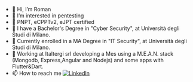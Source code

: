 - 👋 Hi, I’m Roman 
- 👀 I’m interested in pentesting
- 🙌 PNPT, eCPPTv2, eJPT certified
- 🌱 I have a Bachelor's Degree in "Cyber Security", at Università degli Studi di Milano.
- 🌱 Currently enrolled in a MA Degree in "IT Security", at Università degli Studi di Milano.
- 💞️ Working at Italtergi srl developing a Mes using a M.E.A.N. stack (Mongodb, Express,Angular and Nodejs) and some apps with Flutter&Dart.
- 📫 How to reach me [![LinkedIn](https://img.shields.io/badge/linkedin-%230077B5.svg?style=for-the-badge&logo=linkedin&logoColor=white)](https://www.linkedin.com/in/romankis/)
